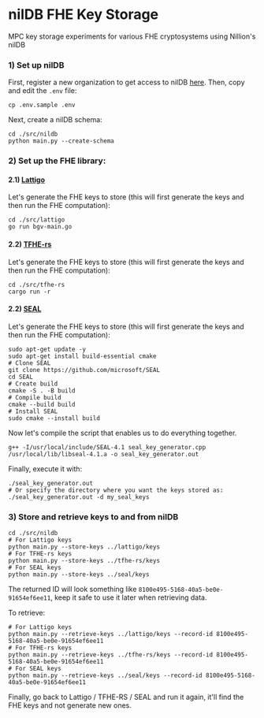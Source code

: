 # nilDB FHE Key Storage

MPC key storage experiments for various FHE cryptosystems using Nillion's nilDB

### 1) Set up nilDB
First, register a new organization to get access to nilDB [here](https://docs.nillion.com/build/secretVault-secretDataAnalytics/access).
Then, copy and edit the `.env` file:
```shell
cp .env.sample .env
```

Next, create a nilDB schema:
```shell
cd ./src/nildb
python main.py --create-schema
```

### 2) Set up the FHE library:

#### 2.1) [Lattigo](https://github.com/tuneinsight/lattigo)
Let's generate the FHE keys to store (this will first generate the keys and then run the FHE computation):
```shell
cd ./src/lattigo
go run bgv-main.go
```

#### 2.2) [TFHE-rs](https://github.com/zama-ai/tfhe-rs)
Let's generate the FHE keys to store (this will first generate the keys and then run the FHE computation):
```shell
cd ./src/tfhe-rs
cargo run -r
```
#### 2.2) [SEAL](https://github.com/microsoft/SEAL#)
Let's generate the FHE keys to store (this will first generate the keys and then run the FHE computation):
```shell
sudo apt-get update -y
sudo apt-get install build-essential cmake
# Clone SEAL
git clone https://github.com/microsoft/SEAL
cd SEAL
# Create build
cmake -S . -B build
# Compile build
cmake --build build
# Install SEAL
sudo cmake --install build

```
Now let's compile the script that enables us to do everything together.
```shell
g++ -I/usr/local/include/SEAL-4.1 seal_key_generator.cpp /usr/local/lib/libseal-4.1.a -o seal_key_generator.out
```

Finally, execute it with:
```shell
./seal_key_generator.out
# Or specify the directory where you want the keys stored as:
./seal_key_generator.out -d my_seal_keys
```

### 3) Store and retrieve keys to and from nilDB

```shell
cd ./src/nildb
# For Lattigo keys
python main.py --store-keys ../lattigo/keys
# For TFHE-rs keys
python main.py --store-keys ../tfhe-rs/keys
# For SEAL keys
python main.py --store-keys ../seal/keys
```
The returned ID will look something like `8100e495-5168-40a5-be0e-91654ef6ee11`, keep it safe to use it later when retrieving data.

To retrieve:
```shell
# For Lattigo keys
python main.py --retrieve-keys ../lattigo/keys --record-id 8100e495-5168-40a5-be0e-91654ef6ee11
# For TFHE-rs keys
python main.py --retrieve-keys ../tfhe-rs/keys --record-id 8100e495-5168-40a5-be0e-91654ef6ee11
# For SEAL keys
python main.py --retrieve-keys ../seal/keys --record-id 8100e495-5168-40a5-be0e-91654ef6ee11
```
Finally, go back to Lattigo / TFHE-RS / SEAL and run it again, it'll find the FHE keys and not generate new ones.
